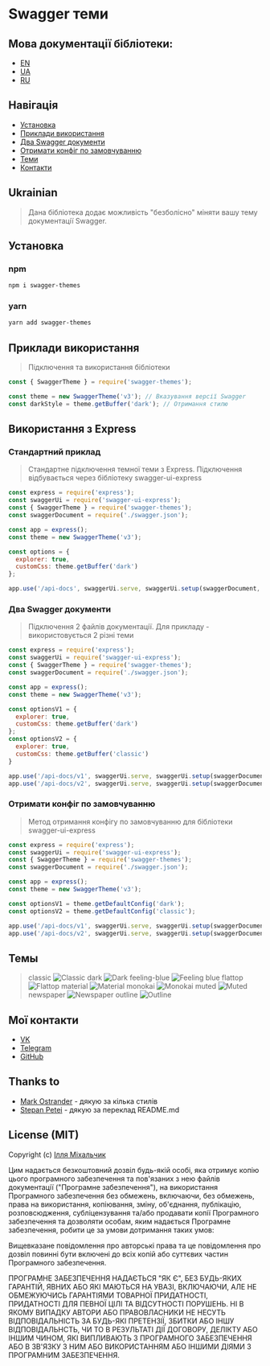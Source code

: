 # Swagger теми

## Мова документації бібліотеки:
* [EN](../README.md)
* [UA](##Ukrainian)
* [RU](./RU.md)

## Навігація
* [Установка](#установка)
* [Приклади використання](#приклади-використання)
* [Два Swagger документи](#два-swagger-документи)
* [Отримати конфіг по замовчуванню](#отримати-конфіг-по-замовчуванню)
* [Теми](#теми)
* [Контакти](#мої-контакти)

## Ukrainian
> Дана бібліотека додає можливість "безболісно" міняти вашу тему документації Swagger.

## Установка
### npm
```bash
npm i swagger-themes
```
### yarn
```bash
yarn add swagger-themes
```

## Приклади використання
> Підключення та використання бібліотеки
```js
const { SwaggerTheme } = require('swagger-themes');

const theme = new SwaggerTheme('v3'); // Вказування версії Swagger
const darkStyle = theme.getBuffer('dark'); // Отримання стилю
```

## Використання з Express
### Стандартний приклад
> Стандартне підключення темної теми з Express. Підключення відбувається через бібліотеку swagger-ui-express
```js
const express = require('express');
const swaggerUi = require('swagger-ui-express');
const { SwaggerTheme } = require('swagger-themes');
const swaggerDocument = require('./swagger.json');

const app = express();
const theme = new SwaggerTheme('v3');

const options = {
  explorer: true,
  customCss: theme.getBuffer('dark')
};

app.use('/api-docs', swaggerUi.serve, swaggerUi.setup(swaggerDocument, options));
```

### Два Swagger документи
> Підключення 2 файлів документації. Для прикладу - використовується 2 різні теми
```js
const express = require('express');
const swaggerUi = require('swagger-ui-express');
const { SwaggerTheme } = require('swagger-themes');
const swaggerDocument = require('./swagger.json');

const app = express();
const theme = new SwaggerTheme('v3');

const optionsV1 = {
  explorer: true,
  customCss: theme.getBuffer('dark')
};
const optionsV2 = {
  explorer: true,
  customCss: theme.getBuffer('classic')
}

app.use('/api-docs/v1', swaggerUi.serve, swaggerUi.setup(swaggerDocument, optionsV1)); // Темна тема документації
app.use('/api-docs/v2', swaggerUi.serve, swaggerUi.setup(swaggerDocument, optionsV2)); // Класична тема документації
```

### Отримати конфіг по замовчуванню
> Метод отримання конфігу по замовчуванню для бібліотеки swagger-ui-express
```js
const express = require('express');
const swaggerUi = require('swagger-ui-express');
const { SwaggerTheme } = require('swagger-themes');
const swaggerDocument = require('./swagger.json');

const app = express();
const theme = new SwaggerTheme('v3');

const optionsV1 = theme.getDefaultConfig('dark');
const optionsV2 = theme.getDefaultConfig('classic');

app.use('/api-docs/v1', swaggerUi.serve, swaggerUi.setup(swaggerDocument, optionsV1)); // Темна тема документації
app.use('/api-docs/v2', swaggerUi.serve, swaggerUi.setup(swaggerDocument, optionsV2)); // Класична тема документації
```

## Темы
> classic
![Classic](../screenshots/classic.jpeg)
> dark
![Dark](../screenshots/dark.jpeg)
> feeling-blue
![Feeling blue](../screenshots/feeling-blue.jpeg)
> flattop
![Flattop](../screenshots/flattop.jpeg)
> material
![Material](../screenshots/material.jpeg)
> monokai
![Monokai](../screenshots/monokai.jpeg)
> muted
![Muted](../screenshots/muted.jpeg)
> newspaper
![Newspaper](../screenshots/newspaper.jpeg)
> outline
![Outline](../screenshots/outline.jpeg)

## Мої контакти
* [VK](https://vk.com/ilya_mixaltik)
* [Telegram](https://t.me/ilya_mixaltik)
* [GitHub](https://github.com/ilyamixaltik)

## Thanks to
- [Mark Ostrander](https://github.com/ostranme) - дякую за кілька стилів
- [Stepan Petei](https://github.com/Stepan-Petei) - дякую за переклад README.md

## License (MIT)

Copyright (c) [Ілля Міхальчик](https://github.com/ilyamixaltik)

Цим надається безкоштовний дозвіл будь-якій особі, яка отримує копію цього програмного забезпечення та пов'язаних з нею файлів документації ("Програмне забезпечення"), на використання Програмного забезпечення без обмежень, включаючи, без обмежень, права на використання, копіювання, зміну, об'єднання, публікацію, розповсюдження, субліцензування та/або продавати копії Програмного забезпечення та дозволяти особам, яким надається Програмне забезпечення, робити це за умови дотримання таких умов:

Вищевказане повідомлення про авторські права та це повідомлення про дозвіл повинні бути включені до всіх копій або суттєвих частин Програмного забезпечення.

ПРОГРАМНЕ ЗАБЕЗПЕЧЕННЯ НАДАЄТЬСЯ "ЯК Є", БЕЗ БУДЬ-ЯКИХ ГАРАНТІЙ, ЯВНИХ АБО ЯКІ МАЮТЬСЯ НА УВАЗІ, ВКЛЮЧАЮЧИ, АЛЕ НЕ ОБМЕЖУЮЧИСЬ ГАРАНТІЯМИ ТОВАРНОЇ ПРИДАТНОСТІ, ПРИДАТНОСТІ ДЛЯ ПЕВНОЇ ЦІЛІ ТА ВІДСУТНОСТІ ПОРУШЕНЬ. НІ В ЯКОМУ ВИПАДКУ АВТОРИ АБО ПРАВОВЛАСНИКИ НЕ НЕСУТЬ ВІДПОВІДАЛЬНІСТЬ ЗА БУДЬ-ЯКІ ПРЕТЕНЗІЇ, ЗБИТКИ АБО ІНШУ ВІДПОВІДАЛЬНСТЬ, ЧИ ТО В РЕЗУЛЬТАТІ ДІЇ ДОГОВОРУ, ДЕЛІКТУ АБО ІНШИМ ЧИНОМ, ЯКІ ВИПЛИВАЮТЬ З ПРОГРАМНОГО ЗАБЕЗПЕЧЕННЯ АБО В ЗВ'ЯЗКУ З НИМ АБО ВИКОРИСТАННЯМ АБО ІНШИМИ ДІЯМИ З ПРОГРАМНИМ ЗАБЕЗПЕЧЕННЯ.